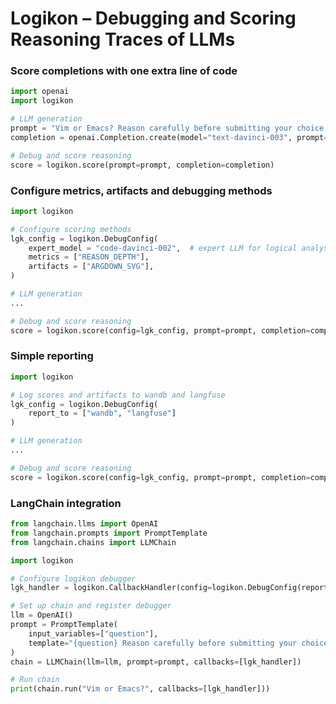 # Logikon – Debugging and Scoring Reasoning Traces of LLMs


### Score completions with one extra line of code

```python
import openai
import logikon

# LLM generation
prompt = "Vim or Emacs? Reason carefully before submitting your choice."
completion = openai.Completion.create(model="text-davinci-003", prompt=prompt).choices[0].text

# Debug and score reasoning
score = logikon.score(prompt=prompt, completion=completion)
```


### Configure metrics, artifacts and debugging methods

```python
import logikon

# Configure scoring methods
lgk_config = logikon.DebugConfig(
    expert_model = "code-davinci-002",  # expert LLM for logical analysis
    metrics = ["REASON_DEPTH"],
    artifacts = ["ARGDOWN_SVG"],
)

# LLM generation
...

# Debug and score reasoning
score = logikon.score(config=lgk_config, prompt=prompt, completion=completion)
```


### Simple reporting

```python
import logikon

# Log scores and artifacts to wandb and langfuse
lgk_config = logikon.DebugConfig(
    report_to = ["wandb", "langfuse"]
)

# LLM generation
...

# Debug and score reasoning
score = logikon.score(config=lgk_config, prompt=prompt, completion=completion)
```


### LangChain integration

```python
from langchain.llms import OpenAI
from langchain.prompts import PromptTemplate
from langchain.chains import LLMChain

import logikon

# Configure logikon debugger
lgk_handler = logikon.CallbackHandler(config=logikon.DebugConfig(report_to=["wandb"]))

# Set up chain and register debugger
llm = OpenAI()
prompt = PromptTemplate(
    input_variables=["question"],
    template="{question} Reason carefully before submitting your choice.",
)
chain = LLMChain(llm=llm, prompt=prompt, callbacks=[lgk_handler])

# Run chain
print(chain.run("Vim or Emacs?", callbacks=[lgk_handler]))
```




